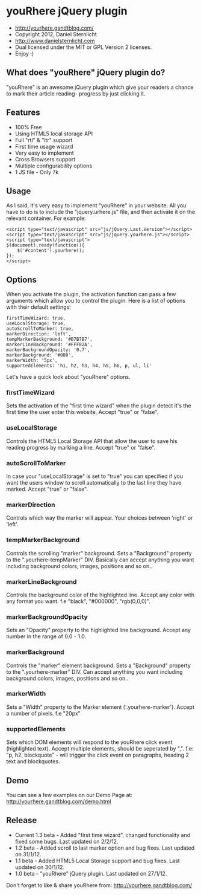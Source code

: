 # youRhere jQuery plugin

* http://yourhere.gandtblog.com/
* Copyright 2012, Daniel Sternlicht
* http://www.danielsternlicht.com
* Dual licensed under the MIT or GPL Version 2 licenses.		
* Enjoy :)

## What does "youRhere" jQuery plugin do?

"youRhere" is an awesome jQuery plugin which give your readers a chance to mark their article reading- progress by just clicking it.

## Features

* 100% Free
* Using HTML5 local storage API
* Full "rtl" & "ltr" support
* First time usage wizard
* Very easy to implement
* Cross Browsers support
* Multiple configurability options
* 1 JS file - Only 7k

## Usage

As I said, it's very easy to implement "youRhere" in your website. All you have to do is to include the "jquery.urhere.js" file, and then activate it on the relevant container. For example:

	<script type="text/javascript" src="js/jQuery.Last.Version"></script> 
	<script type="text/javascript" src="js/jquery.yourhere.js"></script> 
	<script type="text/javascript">	
	$(document).ready(function(){	
		$('#content').yourhere();	
	});	
	</script>

## Options

When you activate the plugin, the activation function can pass a few arguments which allow you to control the plugin. Here is a list of options with their default settings:

	firstTimeWizard: true,
	useLocalStorage: true,
	autoScrollToMarker: true, 
	markerDirection: 'left',
	tempMarkerBackground: '#B7B7B7',
	markerLineBackground: '#FFF82A',
	markerBackgroundOpacity: '0.7',
	markerBackground: '#000',
	markerWidth: '5px', 
	supportedElements: 'h1, h2, h3, h4, h5, h6, p, ul, li'
	
Let's have a quick look about "youRhere" options.

### firstTimeWizard

Sets the activation of the "first time wizard" when the plugin detect it's the first time the user enter this website. Accept "true" or "false".

### useLocalStorage

Controls the HTML5 Local Storage API that allow the user to save his reading progress by marking a line. Accept "true" or "false".

### autoScrollToMarker

In case your "useLocalStorage" is set to "true" you can specified if you want the users window to scroll automatically to the last line they have marked. Accept "true" or "false".

### markerDirection

Controls which way the marker will appear. Your choices between 'right' or 'left'.

### tempMarkerBackground

Controls the scrolling "marker" background. Sets a "Background" property to the ".yourhere-tempMarker" DIV. Basically can accept anything you want including background colors, images, positions and so on..

### markerLineBackground

Controls the background color of the highlighted line. Accept any color with any format you want. f.e "black", "#000000", "rgb(0,0,0)".

### markerBackgroundOpacity

Sets an "Opacity" property to the highlighted line background. Accept any number in the range of 0.0 - 1.0.

### markerBackground

Controls the "marker" element background. Sets a "Background" property to the ".yourhere-marker" DIV. Can accept anything you want including background colors, images, positions and so on..

### markerWidth

Sets a "Width" property to the Marker element ('.yourhere-marker'). Accept a number of pixels. f.e "20px"

### supportedElements

Sets which DOM elements will respond to the youRhere click event (highlighted text). Accept multiple elements, should be seperated by ",". f.e: "p, h2, blockquote" - will trigger the click event on paragraphs, heading 2 text and blockquotes.

## Demo

You can see a few examples on our Demo Page at: http://yourhere.gandtblog.com/demo.html

## Release

* Current 1.3 beta - Added "first time wizard", changed functionality and fixed some bugs. Last updated on 2/2/12. 
* 1.2 beta - Added scroll to last marker option and bug fixes. Last updated on 31/1/12. 
* 1.1 beta - Added HTML5 Local Storage support and bug fixes. Last updated on 30/1/12. 
* 1.0 beta - "youRhere" jQuery plugin. Last updated on 27/1/12.

Don't forget to like & share youRhere from:
http://yourhere.gandtblog.com/